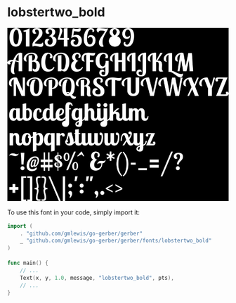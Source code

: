# lobstertwo_bold

![lobstertwo_bold](lobstertwo_bold.png)

To use this font in your code, simply import it:

```go
import (
	. "github.com/gmlewis/go-gerber/gerber"
	_ "github.com/gmlewis/go-gerber/gerber/fonts/lobstertwo_bold"
)

func main() {
	// ...
	Text(x, y, 1.0, message, "lobstertwo_bold", pts),
	// ...
}
```
